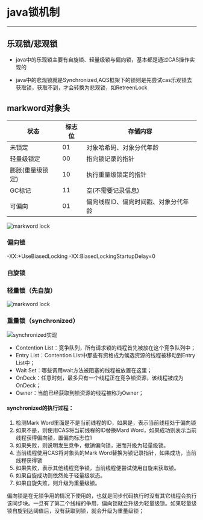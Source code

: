 
# java锁机制
-----------
## 乐观锁/悲观锁

* java中的乐观锁主要有自旋锁、轻量级锁与偏向锁，基本都是通过CAS操作实现的

* java中的悲观锁就是Synchronized,AQS框架下的锁则是先尝试cas乐观锁去获取锁，获取不到，才会转换为悲观锁，如RetreenLock

## markword对象头

状态 | 标志位 | 存储内容
---|--- |---
未锁定 | 01 | 对象哈希码、对象分代年龄
轻量级锁定 | 00 | 指向锁记录的指针
膨胀(重量级锁定) | 10 | 执行重量级锁定的指针
GC标记 | 11	| 空(不需要记录信息)
可偏向 | 01	| 偏向线程ID、偏向时间戳、对象分代年龄

![markword lock](https://github.com/shidongwa/seesea2024.github.io/blob/master/images/java_markword_lock2.png?raw=true)


### 偏向锁
-XX:+UseBiasedLocking -XX:BiasedLockingStartupDelay=0

### 自旋锁

### 轻量锁（先自旋）
![markword lock](https://github.com/shidongwa/seesea2024.github.io/blob/master/images/java_light_lock.jpeg?raw=true)

### 重量锁（synchronized）
![synchronized实现](https://github.com/shidongwa/seesea2024.github.io/blob/master/images/java_synchronized.png?raw=true)

- Contention List：竞争队列，所有请求锁的线程首先被放在这个竞争队列中；
- Entry List：Contention List中那些有资格成为候选资源的线程被移动到Entry List中；
- Wait Set：哪些调用wait方法被阻塞的线程被放置在这里；
- OnDeck：任意时刻，最多只有一个线程正在竞争锁资源，该线程被成为OnDeck；
- Owner：当前已经获取到锁资源的线程被称为Owner；

#### synchronized的执行过程： 
1. 检测Mark Word里面是不是当前线程的ID，如果是，表示当前线程处于偏向锁 
2. 如果不是，则使用CAS将当前线程的ID替换Mard Word，如果成功则表示当前线程获得偏向锁，置偏向标志位1 
3. 如果失败，则说明发生竞争，撤销偏向锁，进而升级为轻量级锁。 
4. 当前线程使用CAS将对象头的Mark Word替换为锁记录指针，如果成功，当前线程获得锁 
5. 如果失败，表示其他线程竞争锁，当前线程便尝试使用自旋来获取锁。 
6. 如果自旋成功则依然处于轻量级状态。 
7. 如果自旋失败，则升级为重量级锁。


偏向锁是在无锁争用的情况下使用的，也就是同步代码执行时没有其它线程会执行该同步块。一旦有了第二个线程的争用，偏向锁就会升级为轻量级锁。如果轻量级锁自旋到达阈值后，没有获取到锁，就会升级为重量级锁；